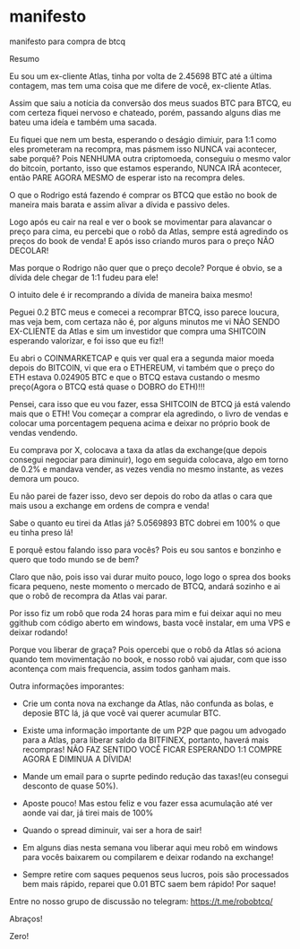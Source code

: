 # manifesto
manifesto para compra de btcq

Resumo

Eu sou um ex-cliente Atlas, tinha por volta de 2.45698 BTC até a última contagem, mas tem uma coisa que me 
difere de você, ex-cliente Atlas.

Assim que saiu a notícia da conversão dos meus suados BTC para BTCQ, eu com certeza fiquei nervoso e chateado, porém,
passando alguns dias me bateu uma ideía e também uma sacada.

Eu fiquei que nem um besta, esperando o deságio dimiuir, para 1:1 como eles prometeram na recompra, mas pásmem isso NUNCA vai
acontecer, sabe porquê? Pois NENHUMA outra criptomoeda, conseguiu o mesmo valor do bitcoin, portanto, isso que estamos esperando,
NUNCA IRÁ acontecer, então PARE AGORA MESMO de esperar isto na recompra deles.

O que o Rodrigo está fazendo é comprar os BTCQ que estão no book de maneira mais barata e assim alivar a dívida e passivo deles.

Logo após eu cair na real e ver o book se movimentar para alavancar o preço para cima, eu percebi que o robô da Atlas, sempre está
agredindo os preços do book de venda! E após isso criando muros para o preço NÃO DECOLAR!

Mas porque o Rodrigo não quer que o preço decole? Porque é obvio, se a dívida dele chegar de 1:1 fudeu para ele!

O intuito dele é ir recomprando a dívida de maneira baixa mesmo!

Peguei 0.2 BTC meus e comecei a recomprar BTCQ, isso parece loucura, mas veja bem, com certaza não é, por alguns minutos me vi
NÃO SENDO EX-CLIENTE da Atlas e sim um investidor que compra uma SHITCOIN esperando valorizar, e foi isso que eu fiz!!

Eu abri o COINMARKETCAP e quis ver qual era a segunda maior moeda depois do BITCOIN, vi que era o ETHEREUM, vi também que o preço do 
ETH estava 0.024905 BTC e que o BTCQ estava custando o mesmo preço(Agora o BTCQ está quase o DOBRO do ETH)!!!

Pensei, cara isso que eu vou fazer, essa SHITCOIN de BTCQ já está valendo mais que o ETH! Vou começar a comprar ela agredindo,
o livro de vendas e colocar uma porcentagem pequena acima e deixar no próprio book de vendas vendendo.

Eu comprava por X, colocava a taxa da atlas da exchange(que depois consegui negociar para diminuir), logo em seguida colocava,
algo em torno de 0.2% e mandava vender, as vezes vendia no mesmo instante, as vezes demora um pouco.

Eu não parei de fazer isso, devo ser depois do robo da atlas o cara que mais usou a exchange em ordens de compra e venda!

Sabe o quanto eu tirei da Atlas já? 5.0569893 BTC dobrei em 100% o que eu tinha preso lá!

E porquê estou falando isso para vocês? Pois eu sou santos e bonzinho e quero que todo mundo se de bem?

Claro que não, pois isso vai durar muito pouco, logo logo o sprea dos books ficara pequeno, neste momento o mercado de BTCQ,
andará sozinho e ai que o robô de recompra da Atlas vai parar.

Por isso fiz um robô que roda 24 horas para mim e fui deixar aqui no meu ggithub com código aberto em windows, basta você instalar,
em uma VPS e deixar rodando!

Porque vou liberar de graça? Pois opercebi que o robô da Atlas só aciona quando tem movimentação no book, e nosso robô vai ajudar,
com que isso acontença com mais frequencia, assim todos ganham mais.

Outra informações imporantes:

- Crie um conta nova na exchange da Atlas, não confunda as bolas, e deposie BTC lá, já que você vai querer acumular BTC.

- Existe uma informação importante de um P2P que pagou um advogado para a Atlas, para liberar saldo da BITFINEX, portanto,
haverá mais recompras! NÃO FAZ SENTIDO VOCÊ FICAR ESPERANDO 1:1 COMPRE AGORA E DIMINUA A DÍVIDA!

- Mande um email para o suprte pedindo redução das taxas!(eu consegui desconto de quase 50%).

- Aposte pouco! Mas estou feliz e vou fazer essa acumulação até ver aonde vai dar, já tirei mais de 100%

- Quando o spread diminuir, vai ser a hora de sair!

- Em alguns dias nesta semana vou liberar aqui meu robô em windows para vocês baixarem ou compilarem e deixar rodando na exchange!

- Sempre retire com saques pequenos seus lucros, pois são processados bem mais rápido, reparei que 0.01 BTC saem bem rápido! Por saque!

Entre no nosso grupo de discussão no telegram:
https://t.me/robobtcq/

Abraços!

Zero!

